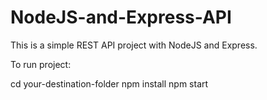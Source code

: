 # NodeJS-and-Express-API
This is a simple REST API project with NodeJS and Express.

To run project:

  cd your-destination-folder
  npm install 
  npm start 
